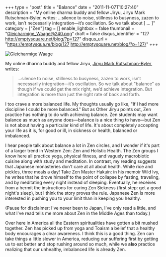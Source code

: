 +++
type = "post"
title = "Balance"
date = "2011-11-07T10:27:40"
description = "My online dharma buddy and fellow Jiryu, Jiryu Mark Rutschman-Byler, writes: ...silence to noise, stillness to busyness, zazen to work, isn&#8217;t necessarily integration&#8212;it&#8217;s oscillation. So we talk about [ ... ]"
category = ["Zen"]
tag = []
enable_lightbox = false
thumbnail = "Gleicharmige_Waage@240.png"
draft = false
disqus_identifier = "127 http://emptysquare.net/blog/?p=127"
disqus_url = "https://emptysqua.re/blog/127 http://emptysquare.net/blog/?p=127/"
+++

<p><img style="display:block; margin-left:auto; margin-right:auto;" src="Gleicharmige_Waage.png" title="Gleicharmige Waage" /></p>
<p>My online dharma buddy and fellow Jiryu, <a href="http://shoresofzen.com/nozeninthewest/2011/11/06/the-rat-race-tassajara-dispatch-2/">Jiryu Mark Rutschman-Byler,
writes:</a></p>
<blockquote>
<p>...silence to noise, stillness to busyness, zazen to work, isn’t
necessarily integration—it’s oscillation. So we talk about "balance"
as though if we could get the mix right, we’d achieve integration. But
integration is more than just the right rate of back and forth.</p>
</blockquote>
<p>I too crave a more balanced life. My thoughts usually go like, "If I had
more discipline I could be more balanced." But as Other Jiryu points
out, Zen practice has nothing to do with achieving balance. Zen students
may want balance as much as anyone does—balance is a nice thing to
have—but Zen is not about having a particular kind of life. It's about
completely accepting your life as it is, for good or ill, in sickness or
health, balanced or imbalanced.</p>
<p>I hear people talk about balance a lot in Zen circles, and I wonder if
it's part of a larger trend in Western Zen: Zen and Holistic Health. The
Zen groups I know here all practice yoga, physical fitness, and vaguely
macrobiotic cuisine along with study and meditation. In contrast, my
reading suggests that Japanese monasteries don't care at all about
health. White rice and pickles, three meals a day! Take Zen Master
Hakuin: in his memoir Wild Ivy, he writes that he drove himself to the
point of collapse by fasting, traveling, and by meditating every night
instead of sleeping. Eventually, he receives from a hermit the
instructions for curing Zen Sickness (first step: get a good night's
sleep), but I think the story proves the rule. Japanese Zen is more
interested in pushing you to your limit than in keeping you healthy.</p>
<p>(Pause for disclaimer: I've never been to Japan, I've only read a
little, and what I've read tells me more about Zen in the Middle Ages
than today.)</p>
<p>Over here in America all the Eastern spiritualities have gotten a bit
mushed together. Zen has picked up from yoga and Toaism a belief that a
healthy body encourages a clear awareness. I think this is a good thing.
Zen can take things a little slower in America, reducing our suffering
first by getting us to eat better and stop rushing around so much, while
we <strong>also</strong> practice realizing that our unhealthy, imbalanced life is
already Zen.</p>
